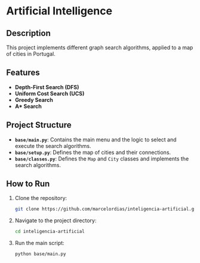 # Artificial Intelligence

## Description

This project implements different graph search algorithms, applied to a map of cities in Portugal.

## Features

- **Depth-First Search (DFS)**
- **Uniform Cost Search (UCS)**
- **Greedy Search**
- **A\* Search**

## Project Structure

- **`base/main.py`**: Contains the main menu and the logic to select and execute the search algorithms.
- **`base/setup.py`**: Defines the map of cities and their connections.
- **`base/classes.py`**: Defines the `Map` and `City` classes and implements the search algorithms.

## How to Run

1. Clone the repository:
   ```bash
   git clone https://github.com/marcelordias/inteligencia-artificial.git
   ```
2. Navigate to the project directory:
   ```bash
   cd inteligencia-artificial
   ```
3. Run the main script:
    ```bash
   python base/main.py
   ```

